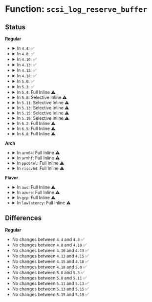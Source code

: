 # Function: <code>scsi_log_reserve_buffer</code>

## Status
<b>Regular</b>
<ul>
<li>
<details>
<summary>In <code>4.4</code>: ✅</summary>

```c
char *scsi_log_reserve_buffer(size_t *len);
```

**Collision:** Unique Static

**Inline:** No

**Transformation:** False

**Instances:**

```
In drivers/scsi/scsi_logging.c (ffffffff815b7c50)
Location: drivers/scsi/scsi_logging.c:32
Inline: False
Direct callers:
  - drivers/scsi/scsi_logging.c:sdev_prefix_printk
  - drivers/scsi/scsi_logging.c:scmd_printk
  - drivers/scsi/scsi_logging.c:scsi_print_command
  - drivers/scsi/scsi_logging.c:scsi_print_command
  - drivers/scsi/scsi_logging.c:scsi_log_print_sense_hdr
  - drivers/scsi/scsi_logging.c:scsi_log_print_sense_hdr
  - drivers/scsi/scsi_logging.c:scsi_log_print_sense
  - drivers/scsi/scsi_logging.c:scsi_print_result
```
**Symbols:**

```
ffffffff815b7c50-ffffffff815b7cd8: scsi_log_reserve_buffer (STB_LOCAL)
```
</details>
</li>
<li>
<details>
<summary>In <code>4.8</code>: ✅</summary>

```c
char *scsi_log_reserve_buffer(size_t *len);
```

**Collision:** Unique Static

**Inline:** No

**Transformation:** False

**Instances:**

```
In drivers/scsi/scsi_logging.c (ffffffff816104e0)
Location: drivers/scsi/scsi_logging.c:32
Inline: False
Direct callers:
  - drivers/scsi/scsi_logging.c:scsi_print_result
  - drivers/scsi/scsi_logging.c:scsi_log_print_sense
  - drivers/scsi/scsi_logging.c:scsi_log_print_sense_hdr
  - drivers/scsi/scsi_logging.c:scsi_log_print_sense_hdr
  - drivers/scsi/scsi_logging.c:scsi_print_command
  - drivers/scsi/scsi_logging.c:scsi_print_command
  - drivers/scsi/scsi_logging.c:scmd_printk
  - drivers/scsi/scsi_logging.c:sdev_prefix_printk
```
**Symbols:**

```
ffffffff816104e0-ffffffff8161056a: scsi_log_reserve_buffer (STB_LOCAL)
```
</details>
</li>
<li>
<details>
<summary>In <code>4.10</code>: ✅</summary>

```c
char *scsi_log_reserve_buffer(size_t *len);
```

**Collision:** Unique Static

**Inline:** No

**Transformation:** False

**Instances:**

```
In drivers/scsi/scsi_logging.c (ffffffff8163fd70)
Location: drivers/scsi/scsi_logging.c:32
Inline: False
Direct callers:
  - drivers/scsi/scsi_logging.c:scsi_print_result
  - drivers/scsi/scsi_logging.c:scsi_log_print_sense
  - drivers/scsi/scsi_logging.c:scsi_log_print_sense_hdr
  - drivers/scsi/scsi_logging.c:scsi_log_print_sense_hdr
  - drivers/scsi/scsi_logging.c:scsi_print_command
  - drivers/scsi/scsi_logging.c:scsi_print_command
  - drivers/scsi/scsi_logging.c:scmd_printk
  - drivers/scsi/scsi_logging.c:sdev_prefix_printk
```
**Symbols:**

```
ffffffff8163fd70-ffffffff8163fdfa: scsi_log_reserve_buffer (STB_LOCAL)
```
</details>
</li>
<li>
<details>
<summary>In <code>4.13</code>: ✅</summary>

```c
char *scsi_log_reserve_buffer(size_t *len);
```

**Collision:** Unique Static

**Inline:** No

**Transformation:** False

**Instances:**

```
In drivers/scsi/scsi_logging.c (ffffffff816547b0)
Location: drivers/scsi/scsi_logging.c:32
Inline: False
Direct callers:
  - drivers/scsi/scsi_logging.c:scsi_print_result
  - drivers/scsi/scsi_logging.c:scsi_log_print_sense
  - drivers/scsi/scsi_logging.c:scsi_log_print_sense_hdr
  - drivers/scsi/scsi_logging.c:scsi_log_print_sense_hdr
  - drivers/scsi/scsi_logging.c:scsi_print_command
  - drivers/scsi/scsi_logging.c:scsi_print_command
  - drivers/scsi/scsi_logging.c:scmd_printk
  - drivers/scsi/scsi_logging.c:sdev_prefix_printk
```
**Symbols:**

```
ffffffff816547b0-ffffffff8165482b: scsi_log_reserve_buffer (STB_LOCAL)
```
</details>
</li>
<li>
<details>
<summary>In <code>4.15</code>: ✅</summary>

```c
char *scsi_log_reserve_buffer(size_t *len);
```

**Collision:** Unique Static

**Inline:** No

**Transformation:** False

**Instances:**

```
In drivers/scsi/scsi_logging.c (ffffffff816bdd00)
Location: drivers/scsi/scsi_logging.c:32
Inline: False
Direct callers:
  - drivers/scsi/scsi_logging.c:scsi_print_result
  - drivers/scsi/scsi_logging.c:scsi_log_print_sense
  - drivers/scsi/scsi_logging.c:scsi_log_print_sense_hdr
  - drivers/scsi/scsi_logging.c:scsi_log_print_sense_hdr
  - drivers/scsi/scsi_logging.c:scsi_print_command
  - drivers/scsi/scsi_logging.c:scsi_print_command
  - drivers/scsi/scsi_logging.c:scmd_printk
  - drivers/scsi/scsi_logging.c:sdev_prefix_printk
```
**Symbols:**

```
ffffffff816bdd00-ffffffff816bdd7b: scsi_log_reserve_buffer (STB_LOCAL)
```
</details>
</li>
<li>
<details>
<summary>In <code>4.18</code>: ✅</summary>

```c
char *scsi_log_reserve_buffer(size_t *len);
```

**Collision:** Unique Static

**Inline:** No

**Transformation:** False

**Instances:**

```
In drivers/scsi/scsi_logging.c (ffffffff816fa2d0)
Location: drivers/scsi/scsi_logging.c:32
Inline: False
Direct callers:
  - drivers/scsi/scsi_logging.c:scsi_print_result
  - drivers/scsi/scsi_logging.c:scsi_log_print_sense
  - drivers/scsi/scsi_logging.c:scsi_log_print_sense_hdr
  - drivers/scsi/scsi_logging.c:scsi_log_print_sense_hdr
  - drivers/scsi/scsi_logging.c:scsi_print_command
  - drivers/scsi/scsi_logging.c:scsi_print_command
  - drivers/scsi/scsi_logging.c:scmd_printk
  - drivers/scsi/scsi_logging.c:sdev_prefix_printk
```
**Symbols:**

```
ffffffff816fa2d0-ffffffff816fa34b: scsi_log_reserve_buffer (STB_LOCAL)
```
</details>
</li>
<li>
<details>
<summary>In <code>5.0</code>: ✅</summary>

```c
char *scsi_log_reserve_buffer(size_t *len);
```

**Collision:** Unique Static

**Inline:** No

**Transformation:** False

**Instances:**

```
In drivers/scsi/scsi_logging.c (ffffffff8171cd10)
Location: drivers/scsi/scsi_logging.c:32
Inline: False
Direct callers:
  - drivers/scsi/scsi_logging.c:scsi_print_result
  - drivers/scsi/scsi_logging.c:scsi_log_print_sense
  - drivers/scsi/scsi_logging.c:scsi_log_print_sense_hdr
  - drivers/scsi/scsi_logging.c:scsi_log_print_sense_hdr
  - drivers/scsi/scsi_logging.c:scsi_print_command
  - drivers/scsi/scsi_logging.c:scsi_print_command
  - drivers/scsi/scsi_logging.c:scmd_printk
  - drivers/scsi/scsi_logging.c:sdev_prefix_printk
```
**Symbols:**

```
ffffffff8171cd10-ffffffff8171cd8b: scsi_log_reserve_buffer (STB_LOCAL)
```
</details>
</li>
<li>
<details>
<summary>In <code>5.3</code>: ✅</summary>

```c
char *scsi_log_reserve_buffer(size_t *len);
```

**Collision:** Unique Static

**Inline:** No

**Transformation:** False

**Instances:**

```
In drivers/scsi/scsi_logging.c (ffffffff817582d0)
Location: drivers/scsi/scsi_logging.c:31
Inline: False
Direct callers:
  - drivers/scsi/scsi_logging.c:scsi_print_result
  - drivers/scsi/scsi_logging.c:scsi_log_print_sense
  - drivers/scsi/scsi_logging.c:scsi_log_print_sense_hdr
  - drivers/scsi/scsi_logging.c:scsi_log_print_sense_hdr
  - drivers/scsi/scsi_logging.c:scsi_print_command
  - drivers/scsi/scsi_logging.c:scsi_print_command
  - drivers/scsi/scsi_logging.c:scmd_printk
  - drivers/scsi/scsi_logging.c:sdev_prefix_printk
```
**Symbols:**

```
ffffffff817582d0-ffffffff81758356: scsi_log_reserve_buffer (STB_LOCAL)
```
</details>
</li>
<li>
<details>
<summary>In <code>5.4</code>: Full Inline ⚠️</summary>

**Collision:** Unique Static

**Inline:** Full

**Transformation:** False

**Instances:**

```
In drivers/scsi/scsi_logging.c (ffffffff8177c798)
Location: drivers/scsi/scsi_logging.c:18
Inline: True
Inline callers:
  - drivers/scsi/scsi_logging.c:scsi_print_result
  - drivers/scsi/scsi_logging.c:scsi_log_print_sense
  - drivers/scsi/scsi_logging.c:scsi_log_print_sense_hdr
  - drivers/scsi/scsi_logging.c:scsi_log_print_sense_hdr
  - drivers/scsi/scsi_logging.c:scmd_printk
  - drivers/scsi/scsi_logging.c:sdev_prefix_printk
```
</details>
</li>
<li>
<details>
<summary>In <code>5.8</code>: Selective Inline ⚠️</summary>

```c
char *scsi_log_reserve_buffer(size_t *len);
```

**Collision:** Unique Static

**Inline:** Selective

**Transformation:** False

**Instances:**

```
In drivers/scsi/scsi_logging.c (ffffffff818401cd)
Location: drivers/scsi/scsi_logging.c:18
Inline: True
Inline callers:
  - drivers/scsi/scsi_logging.c:scsi_print_result
  - drivers/scsi/scsi_logging.c:scsi_log_print_sense
  - drivers/scsi/scsi_logging.c:scsi_log_print_sense_hdr
  - drivers/scsi/scsi_logging.c:scsi_print_command
  - drivers/scsi/scsi_logging.c:scsi_print_command
  - drivers/scsi/scsi_logging.c:scmd_printk
  - drivers/scsi/scsi_logging.c:sdev_prefix_printk
Direct callers:
  - drivers/scsi/scsi_logging.c:scsi_log_print_sense_hdr
```
**Symbols:**

```
ffffffff8183f740-ffffffff8183f768: scsi_log_reserve_buffer (STB_LOCAL)
```
</details>
</li>
<li>
<details>
<summary>In <code>5.11</code>: Selective Inline ⚠️</summary>

```c
char *scsi_log_reserve_buffer(size_t *len);
```

**Collision:** Unique Static

**Inline:** Selective

**Transformation:** False

**Instances:**

```
In drivers/scsi/scsi_logging.c (ffffffff8185082d)
Location: drivers/scsi/scsi_logging.c:18
Inline: True
Inline callers:
  - drivers/scsi/scsi_logging.c:scsi_print_result
  - drivers/scsi/scsi_logging.c:scsi_log_print_sense
  - drivers/scsi/scsi_logging.c:scsi_log_print_sense_hdr
  - drivers/scsi/scsi_logging.c:scsi_print_command
  - drivers/scsi/scsi_logging.c:scmd_printk
  - drivers/scsi/scsi_logging.c:sdev_prefix_printk
Direct callers:
  - drivers/scsi/scsi_logging.c:scsi_log_print_sense_hdr
```
**Symbols:**

```
ffffffff8184fda0-ffffffff8184fdc8: scsi_log_reserve_buffer (STB_LOCAL)
```
</details>
</li>
<li>
<details>
<summary>In <code>5.13</code>: Selective Inline ⚠️</summary>

```c
char *scsi_log_reserve_buffer(size_t *len);
```

**Collision:** Unique Static

**Inline:** Selective

**Transformation:** False

**Instances:**

```
In drivers/scsi/scsi_logging.c (ffffffff818338bd)
Location: drivers/scsi/scsi_logging.c:18
Inline: True
Inline callers:
  - drivers/scsi/scsi_logging.c:scsi_print_result
  - drivers/scsi/scsi_logging.c:scsi_log_print_sense
  - drivers/scsi/scsi_logging.c:scsi_log_print_sense_hdr
  - drivers/scsi/scsi_logging.c:scsi_print_command
  - drivers/scsi/scsi_logging.c:scmd_printk
  - drivers/scsi/scsi_logging.c:sdev_prefix_printk
Direct callers:
  - drivers/scsi/scsi_logging.c:scsi_log_print_sense_hdr
```
**Symbols:**

```
ffffffff81833020-ffffffff81833048: scsi_log_reserve_buffer (STB_LOCAL)
```
</details>
</li>
<li>
<details>
<summary>In <code>5.15</code>: Selective Inline ⚠️</summary>

```c
char *scsi_log_reserve_buffer(size_t *len);
```

**Collision:** Unique Static

**Inline:** Selective

**Transformation:** False

**Instances:**

```
In drivers/scsi/scsi_logging.c (ffffffff818bf8ee)
Location: drivers/scsi/scsi_logging.c:18
Inline: True
Inline callers:
  - drivers/scsi/scsi_logging.c:scsi_print_result
  - drivers/scsi/scsi_logging.c:scsi_log_print_sense
  - drivers/scsi/scsi_logging.c:scsi_log_print_sense_hdr
  - drivers/scsi/scsi_logging.c:scsi_print_command
  - drivers/scsi/scsi_logging.c:scmd_printk
  - drivers/scsi/scsi_logging.c:sdev_prefix_printk
Direct callers:
  - drivers/scsi/scsi_logging.c:scsi_log_print_sense_hdr
```
**Symbols:**

```
ffffffff818bf070-ffffffff818bf098: scsi_log_reserve_buffer (STB_LOCAL)
```
</details>
</li>
<li>
<details>
<summary>In <code>5.19</code>: Selective Inline ⚠️</summary>

```c
char *scsi_log_reserve_buffer(size_t *len);
```

**Collision:** Unique Static

**Inline:** Selective

**Transformation:** False

**Instances:**

```
In drivers/scsi/scsi_logging.c (ffffffff81a0be1e)
Location: drivers/scsi/scsi_logging.c:18
Inline: True
Inline callers:
  - drivers/scsi/scsi_logging.c:scsi_print_result
  - drivers/scsi/scsi_logging.c:scsi_log_print_sense
  - drivers/scsi/scsi_logging.c:scsi_log_print_sense_hdr
  - drivers/scsi/scsi_logging.c:scsi_print_command
  - drivers/scsi/scsi_logging.c:scmd_printk
  - drivers/scsi/scsi_logging.c:sdev_prefix_printk
Direct callers:
  - drivers/scsi/scsi_logging.c:scsi_log_print_sense_hdr
```
**Symbols:**

```
ffffffff81a0b4a0-ffffffff81a0b4d2: scsi_log_reserve_buffer (STB_LOCAL)
```
</details>
</li>
<li>
<details>
<summary>In <code>6.2</code>: Full Inline ⚠️</summary>

**Collision:** Unique Static

**Inline:** Full

**Transformation:** False

**Instances:**

```
In drivers/scsi/scsi_logging.c (ffffffff81b8b4d2)
Location: drivers/scsi/scsi_logging.c:18
Inline: True
Inline callers:
  - drivers/scsi/scsi_logging.c:scsi_print_result
  - drivers/scsi/scsi_logging.c:scsi_log_print_sense
  - drivers/scsi/scsi_logging.c:scsi_log_print_sense_hdr
  - drivers/scsi/scsi_logging.c:scsi_log_print_sense_hdr
  - drivers/scsi/scsi_logging.c:scsi_print_command
  - drivers/scsi/scsi_logging.c:scmd_printk
  - drivers/scsi/scsi_logging.c:sdev_prefix_printk
```
</details>
</li>
<li>
<details>
<summary>In <code>6.5</code>: Full Inline ⚠️</summary>

**Collision:** Unique Static

**Inline:** Full

**Transformation:** False

**Instances:**

```
In drivers/scsi/scsi_logging.c (ffffffff81bdf4d2)
Location: drivers/scsi/scsi_logging.c:18
Inline: True
Inline callers:
  - drivers/scsi/scsi_logging.c:scsi_print_result
  - drivers/scsi/scsi_logging.c:scsi_log_print_sense
  - drivers/scsi/scsi_logging.c:scsi_log_print_sense_hdr
  - drivers/scsi/scsi_logging.c:scsi_log_print_sense_hdr
  - drivers/scsi/scsi_logging.c:scsi_print_command
  - drivers/scsi/scsi_logging.c:scmd_printk
  - drivers/scsi/scsi_logging.c:sdev_prefix_printk
```
</details>
</li>
<li>
<details>
<summary>In <code>6.8</code>: Full Inline ⚠️</summary>

**Collision:** Unique Static

**Inline:** Full

**Transformation:** False

**Instances:**

```
In drivers/scsi/scsi_logging.c (ffffffff81c34420)
Location: drivers/scsi/scsi_logging.c:18
Inline: True
Inline callers:
  - drivers/scsi/scsi_logging.c:scsi_print_result
  - drivers/scsi/scsi_logging.c:scsi_log_print_sense
  - drivers/scsi/scsi_logging.c:scsi_log_print_sense_hdr
  - drivers/scsi/scsi_logging.c:scsi_log_print_sense_hdr
  - drivers/scsi/scsi_logging.c:scsi_print_command
  - drivers/scsi/scsi_logging.c:scmd_printk
  - drivers/scsi/scsi_logging.c:sdev_prefix_printk
```
</details>
</li>
</ul>
<b>Arch</b>
<ul>
<li>
<details>
<summary>In <code>arm64</code>: Full Inline ⚠️</summary>

**Collision:** Unique Static

**Inline:** Full

**Transformation:** False

**Instances:**

```
In drivers/scsi/scsi_logging.c (ffff800010982808)
Location: drivers/scsi/scsi_logging.c:18
Inline: True
Inline callers:
  - drivers/scsi/scsi_logging.c:scsi_print_result
  - drivers/scsi/scsi_logging.c:scsi_log_print_sense
  - drivers/scsi/scsi_logging.c:scsi_log_print_sense_hdr
  - drivers/scsi/scsi_logging.c:scsi_log_print_sense_hdr
  - drivers/scsi/scsi_logging.c:scmd_printk
  - drivers/scsi/scsi_logging.c:sdev_prefix_printk
```
</details>
</li>
<li>
<details>
<summary>In <code>armhf</code>: Full Inline ⚠️</summary>

**Collision:** Unique Static

**Inline:** Full

**Transformation:** False

**Instances:**

```
In drivers/scsi/scsi_logging.c (c0a55220)
Location: drivers/scsi/scsi_logging.c:18
Inline: True
Inline callers:
  - drivers/scsi/scsi_logging.c:scsi_print_result
  - drivers/scsi/scsi_logging.c:scsi_log_print_sense
  - drivers/scsi/scsi_logging.c:scsi_log_print_sense_hdr
  - drivers/scsi/scsi_logging.c:scsi_log_print_sense_hdr
  - drivers/scsi/scsi_logging.c:scmd_printk
  - drivers/scsi/scsi_logging.c:sdev_prefix_printk
```
</details>
</li>
<li>
<details>
<summary>In <code>ppc64el</code>: Full Inline ⚠️</summary>

**Collision:** Unique Static

**Inline:** Full

**Transformation:** False

**Instances:**

```
In drivers/scsi/scsi_logging.c (c000000000a3ef54)
Location: drivers/scsi/scsi_logging.c:18
Inline: True
Inline callers:
  - drivers/scsi/scsi_logging.c:scsi_print_result
  - drivers/scsi/scsi_logging.c:scsi_log_print_sense
  - drivers/scsi/scsi_logging.c:scsi_log_print_sense_hdr
  - drivers/scsi/scsi_logging.c:scsi_log_print_sense_hdr
  - drivers/scsi/scsi_logging.c:scmd_printk
  - drivers/scsi/scsi_logging.c:sdev_prefix_printk
```
</details>
</li>
<li>
<details>
<summary>In <code>riscv64</code>: Full Inline ⚠️</summary>

**Collision:** Unique Static

**Inline:** Full

**Transformation:** False

**Instances:**

```
In drivers/scsi/scsi_logging.c (ffffffe0005e807a)
Location: drivers/scsi/scsi_logging.c:18
Inline: True
Inline callers:
  - drivers/scsi/scsi_logging.c:scsi_print_result
  - drivers/scsi/scsi_logging.c:scsi_log_print_sense
  - drivers/scsi/scsi_logging.c:scsi_log_print_sense_hdr
  - drivers/scsi/scsi_logging.c:scsi_log_print_sense_hdr
  - drivers/scsi/scsi_logging.c:scmd_printk
  - drivers/scsi/scsi_logging.c:sdev_prefix_printk
```
</details>
</li>
</ul>
<b>Flavor</b>
<ul>
<li>
<details>
<summary>In <code>aws</code>: Full Inline ⚠️</summary>

**Collision:** Unique Static

**Inline:** Full

**Transformation:** False

**Instances:**

```
In drivers/scsi/scsi_logging.c (ffffffff81730e88)
Location: drivers/scsi/scsi_logging.c:18
Inline: True
Inline callers:
  - drivers/scsi/scsi_logging.c:scsi_print_result
  - drivers/scsi/scsi_logging.c:scsi_log_print_sense
  - drivers/scsi/scsi_logging.c:scsi_log_print_sense_hdr
  - drivers/scsi/scsi_logging.c:scsi_log_print_sense_hdr
  - drivers/scsi/scsi_logging.c:scmd_printk
  - drivers/scsi/scsi_logging.c:sdev_prefix_printk
```
</details>
</li>
<li>
<details>
<summary>In <code>azure</code>: Full Inline ⚠️</summary>

**Collision:** Unique Static

**Inline:** Full

**Transformation:** False

**Instances:**

```
In drivers/scsi/scsi_logging.c (ffffffff8170a2a8)
Location: drivers/scsi/scsi_logging.c:18
Inline: True
Inline callers:
  - drivers/scsi/scsi_logging.c:scsi_print_result
  - drivers/scsi/scsi_logging.c:scsi_log_print_sense
  - drivers/scsi/scsi_logging.c:scsi_log_print_sense_hdr
  - drivers/scsi/scsi_logging.c:scsi_log_print_sense_hdr
  - drivers/scsi/scsi_logging.c:scmd_printk
  - drivers/scsi/scsi_logging.c:sdev_prefix_printk
```
</details>
</li>
<li>
<details>
<summary>In <code>gcp</code>: Full Inline ⚠️</summary>

**Collision:** Unique Static

**Inline:** Full

**Transformation:** False

**Instances:**

```
In drivers/scsi/scsi_logging.c (ffffffff8176fc58)
Location: drivers/scsi/scsi_logging.c:18
Inline: True
Inline callers:
  - drivers/scsi/scsi_logging.c:scsi_print_result
  - drivers/scsi/scsi_logging.c:scsi_log_print_sense
  - drivers/scsi/scsi_logging.c:scsi_log_print_sense_hdr
  - drivers/scsi/scsi_logging.c:scsi_log_print_sense_hdr
  - drivers/scsi/scsi_logging.c:scmd_printk
  - drivers/scsi/scsi_logging.c:sdev_prefix_printk
```
</details>
</li>
<li>
<details>
<summary>In <code>lowlatency</code>: Full Inline ⚠️</summary>

**Collision:** Unique Static

**Inline:** Full

**Transformation:** False

**Instances:**

```
In drivers/scsi/scsi_logging.c (ffffffff8178b3f8)
Location: drivers/scsi/scsi_logging.c:18
Inline: True
Inline callers:
  - drivers/scsi/scsi_logging.c:scsi_print_result
  - drivers/scsi/scsi_logging.c:scsi_log_print_sense
  - drivers/scsi/scsi_logging.c:scsi_log_print_sense_hdr
  - drivers/scsi/scsi_logging.c:scsi_log_print_sense_hdr
  - drivers/scsi/scsi_logging.c:scmd_printk
  - drivers/scsi/scsi_logging.c:sdev_prefix_printk
```
</details>
</li>
</ul>

## Differences
<b>Regular</b>
<ul>
<li>
No changes between <code>4.4</code> and <code>4.8</code> ✅
</li>
<li>
No changes between <code>4.8</code> and <code>4.10</code> ✅
</li>
<li>
No changes between <code>4.10</code> and <code>4.13</code> ✅
</li>
<li>
No changes between <code>4.13</code> and <code>4.15</code> ✅
</li>
<li>
No changes between <code>4.15</code> and <code>4.18</code> ✅
</li>
<li>
No changes between <code>4.18</code> and <code>5.0</code> ✅
</li>
<li>
No changes between <code>5.0</code> and <code>5.3</code> ✅
</li>
<li>
No changes between <code>5.8</code> and <code>5.11</code> ✅
</li>
<li>
No changes between <code>5.11</code> and <code>5.13</code> ✅
</li>
<li>
No changes between <code>5.13</code> and <code>5.15</code> ✅
</li>
<li>
No changes between <code>5.15</code> and <code>5.19</code> ✅
</li>
</ul>
